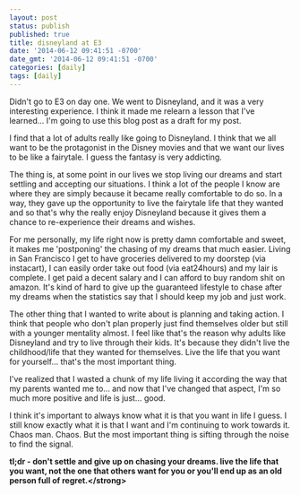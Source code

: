 ```yaml
---
layout: post
status: publish
published: true
title: disneyland at E3
date: '2014-06-12 09:41:51 -0700'
date_gmt: '2014-06-12 09:41:51 -0700'
categories: [daily]
tags: [daily]
---
```

<p>Didn't go to E3 on day one. We went to Disneyland, and it was a very interesting experience. I think it made me relearn a lesson that I've learned... I'm going to use this blog post as a draft for my post.</p>
<p>I find that a lot of adults really like going to Disneyland. I think that we all want to be the protagonist in the Disney movies and that we want our lives to be like a fairytale. I guess the fantasy is very addicting.</p>
<p>The thing is, at some point in our lives we stop living our dreams and start settling and accepting our situations. I think a lot of the people I know are where they are simply because it became really comfortable to do so. In a way, they gave up the opportunity to live the fairytale life that they wanted and so that's why the really enjoy Disneyland because it gives them a chance to re-experience their dreams and wishes.</p>
<p>For me personally, my life right now is pretty damn comfortable and sweet, it makes me 'postponing' the chasing of my dreams that much easier. Living in San Francisco I get to have groceries delivered to my doorstep (via instacart), I can easily order take out food (via eat24hours) and my lair is complete. I get paid a decent salary and I can afford to buy random shit on amazon. It's kind of hard to give up the guaranteed lifestyle to chase after my dreams when the statistics say that I should keep my job and just work.</p>
<p>The other thing that I wanted to write about is planning and taking action. I think that people who don't plan properly just find themselves older but still with a younger mentality almost. I feel like that's the reason why adults like Disneyland and try to live through their kids. It's because they didn't live the childhood&#47;life that they wanted for themselves. Live the life that you want for yourself... that's the most important thing.</p>
<p>I've realized that I wasted a chunk of my life living it according the way that my parents wanted me to... and now that I've changed that aspect, I'm so much more positive and life is just... good.</p>
<p>I think it's important to always know what it is that you want in life I guess. I still know exactly what it is that I want and I'm continuing to work towards it. Chaos man. Chaos. But the most important thing is sifting through the noise to find the signal.</p>
<p><strong>tl;dr - don't settle and give up on chasing your dreams. live the life that you want, not the one that others want for you or you'll end up as an old person full of regret.<&#47;strong></p>
